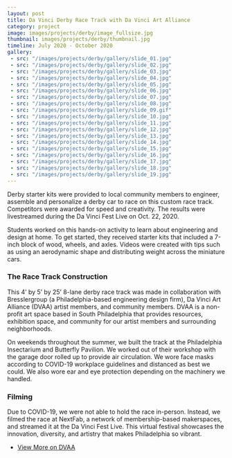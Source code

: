 ```yaml
---
layout: post
title: Da Vinci Derby Race Track with Da Vinci Art Alliance
category: project
image: images/projects/derby/image_fullsize.jpg
thumbnail: images/projects/derby/thumbnail.jpg
timeline: July 2020 - October 2020
gallery:
 - src: "/images/projects/derby/gallery/slide_01.jpg"
 - src: "/images/projects/derby/gallery/slide_02.jpg"
 - src: "/images/projects/derby/gallery/slide_03.jpg"
 - src: "/images/projects/derby/gallery/slide_04.jpg"
 - src: "/images/projects/derby/gallery/slide_05.jpg"
 - src: "/images/projects/derby/gallery/slide_06.jpg"
 - src: "/images/projects/derby/gallery/slide_07.jpg"
 - src: "/images/projects/derby/gallery/slide_08.jpg"
 - src: "/images/projects/derby/gallery/slide_09.gif"
 - src: "/images/projects/derby/gallery/slide_10.jpg"
 - src: "/images/projects/derby/gallery/slide_11.jpg"
 - src: "/images/projects/derby/gallery/slide_12.jpg"
 - src: "/images/projects/derby/gallery/slide_13.jpg"
 - src: "/images/projects/derby/gallery/slide_14.jpg"
 - src: "/images/projects/derby/gallery/slide_15.jpg"
 - src: "/images/projects/derby/gallery/slide_16.jpg"
 - src: "/images/projects/derby/gallery/slide_17.jpg"
 - src: "/images/projects/derby/gallery/slide_18.jpg"
 - src: "/images/projects/derby/gallery/slide_19.jpg"
---
```


Derby starter kits were provided to local community members to engineer, assemble and personalize a derby car to race on this custom race track. Competitors were awarded for speed and creativity. The results were livestreamed during the Da Vinci Fest Live on Oct. 22, 2020.

<!-- more -->

Students worked on this hands-on activity to learn about engineering and design at home. To get started, they received starter kits that included a 7-inch block of wood, wheels, and axles. Videos were created with tips such as using an aerodynamic shape and distributing weight across the miniature cars.


### The Race Track Construction
This 4’ by 5’ by 25’ 8-lane derby race track was made in collaboration with Bresslergroup (a Philadelphia-based engineering design firm), Da Vinci Art Alliance (DVAA) artist members, and community members. DVAA is a non-profit art space based in South Philadelphia that provides resources, exhibition space, and community for our artist members and surrounding neighborhoods.

On weekends throughout the summer, we built the track at the Philadelphia Insectarium and Butterfly Pavilion. We worked out of their workshop with the garage door rolled up to provide air circulation. We wore face masks according to COVID-19 workplace guidelines and distanced as best we could. We also wore ear and eye protection depending on the machinery we handled.

### Filming
Due to COVID-19, we were not able to hold the race in-person. Instead, we filmed the race at NextFab, a network of membership-based makerspaces, and streamed it at the Da Vinci Fest Live. This virtual festival showcases the innovation, diversity, and artistry that makes Philadelphia so vibrant. 


<ul class="actions stacked align-center">
    <li><a href="https://www.davincifest.org/da-vinci-derby" class="button large wide smooth-scroll-middle">View More on DVAA</a></li>
</ul>